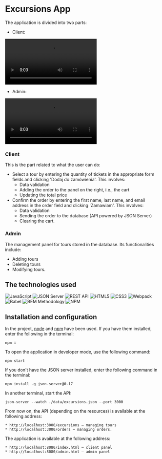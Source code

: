 # Excursions App

The application is divided into two parts:
 - Client: 

 <video src="./src//assets/client.mp4" controls title="Title"></video>

 - Admin: 

<video src="./src/assets/admin.mp4" controls title="Title"></video>

### Client
This is the part related to what the user can do:

* Select a tour by entering the quantity of tickets in the appropriate form fields and clicking 'Dodaj do zamówienia'. This involves:
    * Data validation
    * Adding the order to the panel on the right, i.e., the cart
    * Updating the total price
* Confirm the order by entering the first name, last name, and email address in the order field and clicking 'Zamawiam'. This involves:
    * Data validation
    * Sending the order to the database (API powered by JSON Server)
    * Clearing the cart.

### Admin    
The management panel for tours stored in the database. Its functionalities include:

* Adding tours
* Deleting tours
* Modifying tours.

## The technologies used

![JavaScript](https://img.shields.io/badge/JavaScript-323330?style=for-the-badge&logo=javascript&logoColor=F7DF1E)
![JSON Server](https://img.shields.io/badge/JSON%20Server-6f736d?style=for-the-badge&logo=JSON&logoColor=white)
![REST API](https://img.shields.io/badge/REST%20API-4f736d?style=for-the-badge&logoColor=white)
![HTML5](https://img.shields.io/badge/HTML5-E34F26?style=for-the-badge&logo=html5&logoColor=white)
![CSS3](https://img.shields.io/badge/CSS3-1572B6?style=for-the-badge&logo=css3&logoColor=white)
![Webpack](https://img.shields.io/badge/Webpack-8DD6F9?style=for-the-badge&logo=Webpack&logoColor=white)
![Babel](https://img.shields.io/badge/Babel-F9DC3E?style=for-the-badge&logo=babel&logoColor=white)
![BEM Methodology](https://img.shields.io/badge/BEM%20Methodology-29BDfD?style=for-the-badge&logo=BEM&logoColor=white)
![NPM](https://img.shields.io/badge/NPM-CB3837?style=for-the-badge&logo=npm&logoColor=white)

## Installation and configuration

In the project, [node](https://nodejs.org/en/) and [npm](https://www.npmjs.com/) have been used. If you have them installed, enter the following in the terminal:

````
npm i
````

To open the application in developer mode, use the following command:

````
npm start
````

If you don't have the JSON server installed, enter the following command in the terminal:

```
npm install -g json-server@0.17
```

In another terminal, start the API:

```
json-server --watch ./data/excursions.json --port 3000
```

From now on, the API (depending on the resources) is available at the following address:

````
* http://localhost:3000/excursions – managing tours
* http://localhost:3000/orders – managing orders.
````

The application is available at the following address: 

````
* http://localhost:8080/index.html – client panel  
* http://localhost:8080/admin.html – admin panel
`````